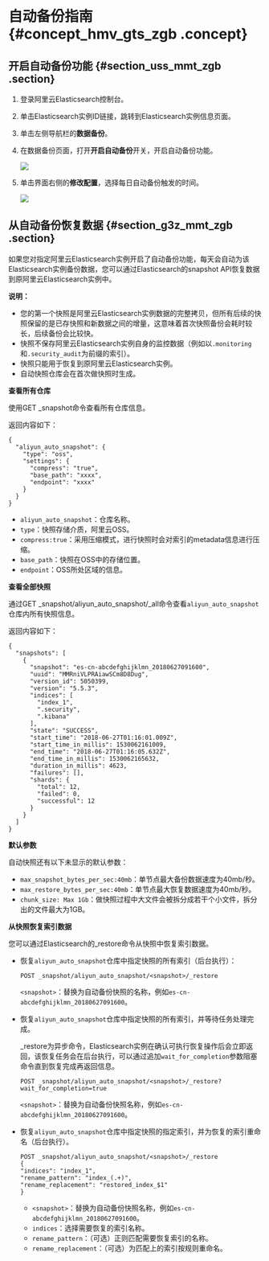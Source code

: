 # 自动备份指南 {#concept_hmv_gts_zgb .concept}

## 开启自动备份功能 {#section_uss_mmt_zgb .section}

1.  登录阿里云Elasticsearch控制台。
2.  单击Elasticsearch实例ID链接，跳转到Elasticsearch实例信息页面。
3.  单击左侧导航栏的**数据备份**。
4.  在数据备份页面，打开**开启自动备份**开关，开启自动备份功能。

    ![](http://static-aliyun-doc.oss-cn-hangzhou.aliyuncs.com/assets/img/134300/155962884340202_zh-CN.png)

5.  单击界面右侧的**修改配置**，选择每日自动备份触发的时间。

    ![](http://static-aliyun-doc.oss-cn-hangzhou.aliyuncs.com/assets/img/134300/155962884440203_zh-CN.png)


## 从自动备份恢复数据 {#section_g3z_mmt_zgb .section}

如果您对指定阿里云Elasticsearch实例开启了自动备份功能，每天会自动为该Elasticsearch实例备份数据，您可以通过Elasticsearch的snapshot API恢复数据到原阿里云Elasticsearch实例中。

**说明：** 

-   您的第一个快照是阿里云Elasticsearch实例数据的完整拷贝，但所有后续的快照保留的是已存快照和新数据之间的增量，这意味着首次快照备份会耗时较长，后续备份会比较快。
-   快照不保存阿里云Elasticsearch实例自身的监控数据（例如以`.monitoring`和`.security_audit`为前缀的索引）。
-   快照只能用于恢复到原阿里云Elasticsearch实例。
-   自动快照仓库会在首次做快照时生成。

 **查看所有仓库** 

使用GET \_snapshot命令查看所有仓库信息。

返回内容如下：

``` {#codeblock_vxz_mms_1vg}
{
  "aliyun_auto_snapshot": {
    "type": "oss",
    "settings": {
      "compress": "true",
      "base_path": "xxxx",
      "endpoint": "xxxx"
    }
  }
}
```

-   `aliyun_auto_snapshot`：仓库名称。
-   `type`：快照存储介质，阿里云OSS。
-   `compress:true`：采用压缩模式，进行快照时会对索引的metadata信息进行压缩。
-   `base_path`：快照在OSS中的存储位置。
-   `endpoint`：OSS所处区域的信息。

 **查看全部快照** 

通过GET \_snapshot/aliyun\_auto\_snapshot/\_all命令查看`aliyun_auto_snapshot`仓库内所有快照信息。

返回内容如下：

``` {#codeblock_45z_l6h_kbv}
{
  "snapshots": [ 
    {
      "snapshot": "es-cn-abcdefghijklmn_20180627091600",
      "uuid": "MMRniVLPRAiawSCm8D8Dug",
      "version_id": 5050399,
      "version": "5.5.3",
      "indices": [
        "index_1",
        ".security",
        ".kibana"
      ],
      "state": "SUCCESS",
      "start_time": "2018-06-27T01:16:01.009Z",
      "start_time_in_millis": 1530062161009,
      "end_time": "2018-06-27T01:16:05.632Z",
      "end_time_in_millis": 1530062165632,
      "duration_in_millis": 4623,
      "failures": [],
      "shards": {
        "total": 12,
        "failed": 0,
        "successful": 12
      }
    }
  ]
}
```

 **默认参数** 

自动快照还有以下未显示的默认参数：

-   `max_snapshot_bytes_per_sec:40mb`：单节点最大备份数据速度为40mb/秒。
-   `max_restore_bytes_per_sec:40mb`：单节点最大恢复数据速度为40mb/秒。
-   `chunk_size: Max 1Gb`：做快照过程中大文件会被拆分成若干个小文件，拆分出的文件最大为1GB。

 **从快照恢复索引数据** 

您可以通过Elasticsearch的\_restore命令从快照中恢复索引数据。

-   恢复`aliyun_auto_snapshot`仓库中指定快照的所有索引（后台执行）：

    ``` {#codeblock_md0_ito_57c}
    POST _snapshot/aliyun_auto_snapshot/<snapshot>/_restore
    ```

    `<snapshot>`：替换为自动备份快照的名称，例如`es-cn-abcdefghijklmn_20180627091600`。

-   恢复`aliyun_auto_snapshot`仓库中指定快照的所有索引，并等待任务处理完成。

    \_restore为异步命令，Elasticsearch实例在确认可执行恢复操作后会立即返回，该恢复任务会在后台执行，可以通过追加`wait_for_completion`参数阻塞命令直到恢复完成再返回信息。

    ``` {#codeblock_ifv_5m0_0tm}
    POST _snapshot/aliyun_auto_snapshot/<snapshot>/_restore?wait_for_completion=true
    ```

    `<snapshot>`：替换为自动备份快照名称，例如`es-cn-abcdefghijklmn_20180627091600`。

-   恢复`aliyun_auto_snapshot`仓库中指定快照的指定索引，并为恢复的索引重命名（后台执行）。

    ``` {#codeblock_ie0_vrp_bdp}
    POST _snapshot/aliyun_auto_snapshot/<snapshot>/_restore
    {
    "indices": "index_1",
    "rename_pattern": "index_(.+)",
    "rename_replacement": "restored_index_$1"
    }
    ```

    -   `<snapshot>`：替换为自动备份快照名称，例如`es-cn-abcdefghijklmn_20180627091600`。
    -   `indices`：选择需要恢复的索引名称。
    -   `rename_pattern`：（可选）正则匹配需要恢复索引的名称。
    -   `rename_replacement`：（可选）为匹配上的索引按规则重命名。

